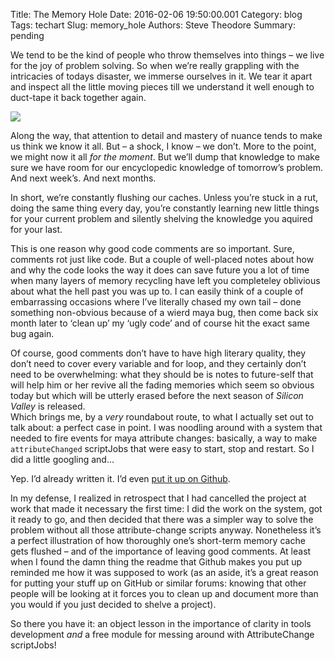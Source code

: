 Title: The Memory Hole
Date: 2016-02-06 19:50:00.001
Category: blog
Tags: techart 
Slug: memory_hole
Authors: Steve Theodore
Summary: pending

We tend to be the kind of people who throw themselves into things – we live for the joy of problem solving. So when we’re really grappling with the intricacies of todays disaster, we immerse ourselves in it. We tear it apart and inspect all the little moving pieces till we understand it well enough to duct-tape it back together again.   


[![](http://www.ocinside.de/media/uploads/less_memory_4.jpg)](http://www.ocinside.de/media/uploads/less_memory_4.jpg)

  
Along the way, that attention to detail and mastery of nuance tends to make us think we know it all. But – a shock, I know – we don’t. More to the point, we might now it all _for the moment_. But we’ll dump that knowledge to make sure we have room for our encyclopedic knowledge of tomorrow’s problem. And next week’s. And next months.  

In short, we’re constantly flushing our caches. Unless you’re stuck in a rut, doing the same thing every day, you’re constantly learning new little things for your current problem and silently shelving the knowledge you aquired for your last.  

This is one reason why good code comments are so important. Sure, comments rot just like code. But a couple of well-placed notes about how and why the code looks the way it does can save future you a lot of time when many layers of memory recycling have left you completeley oblivious about what the hell past you was up to. I can easily think of a couple of embarrassing occasions where I’ve literally chased my own tail – done something non-obvious because of a wierd maya bug, then come back six month later to ‘clean up’ my ‘ugly code’ and of course hit the exact same bug again.   

Of course, good comments don’t have to have high literary quality, they don’t need to cover every variable and for loop, and they certainly don’t need to be overwhelming: what they should be is notes to future-self that will help him or her revive all the fading memories which seem so obvious today but which will be utterly erased before the next season of _Silicon Valley_ is released.  
Which brings me, by a _very_ roundabout route, to what I actually set out to talk about: a perfect case in point. I was noodling around with a system that needed to fire events for maya attribute changes: basically, a way to make `attributeChanged` scriptJobs that were easy to start, stop and restart. So I did a little googling and…   

Yep. I’d already written it. I’d even [put it up on Github](https://github.com/theodox/attributeEvents).  

In my defense, I realized in retrospect that I had cancelled the project at work that made it necessary the first time: I did the work on the system, got it ready to go, and then decided that there was a simpler way to solve the problem without all those attribute-change scripts anyway. Nonetheless it’s a perfect illustration of how thoroughly one’s short-term memory cache gets flushed – and of the importance of leaving good comments. At least when I found the damn thing the readme that Github makes you put up reminded me how it was supposed to work (as an aside, it’s a great reason for putting your stuff up on GitHub or similar forums: knowing that other people will be looking at it forces you to clean up and document more than you would if you just decided to shelve a project). 
 
So there you have it: an object lesson in the importance of clarity in tools development _and_ a free module for messing around with AttributeChange scriptJobs!

